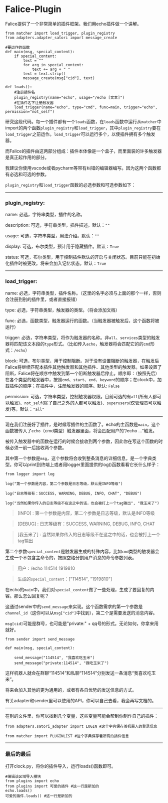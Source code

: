# Falice-Plugin

Falice提供了一个非常简单的插件框架。我们用echo插件做一个讲解。

```
from matcher import load_trigger, plugin_registry
from adapters.adapter_satori import message_create

#要运作的函数
def main(msg, special_content):
    if special_content:
        text = ""
        for arg in special_content:
            text += arg + " "
        text = text.strip()
        message_create(msg["cid"], text)

def loads():
    #注册插件名
    plugin_registry(name="echo", usage="/echo [文本]")
    #在插件名下注册触发器
    load_trigger(name="echo", type="cmd", func=main, trigger="echo", permission="not_self")
```

研究这段代码。每一个插件都有一个`loads`函数，在`loads`函数中运行从`matcher`中import的两个函数`plugin_registry`和`load_trigger`，其中`plugin_registry`要在`load_trigger`之前运作。`load_trigger`可以运行多个，以使插件拥有多个触发器。

而Falice的插件由这两部分组成：插件本体像是一个盒子，而里面装的许多触发器是真正起作用的部分。

我建议你使用vscode或者pycharm等带有纠错的编辑器编写。因为这两个函数都有必选和可选的参数。

`plugin_registry`和`load_trigger`函数的必选参数和可选参数如下：

***

### plugin_registry:
name: 必选，字符串类型，插件的名称。

description: 可选，字符串类型，插件描述。默认：`""`

usage: 可选，字符串类型，用法介绍。默认：`""`

display: 可选，布尔类型，预计用于隐藏插件。默认：`True`

status: 可选，布尔类型，用于控制插件默认的开启与关闭状态。目前只能在初始化插件时被更改。将来会加入记忆状态。默认：`True` 

***

### load_trigger:
name: 必选，字符串类型，插件名称。（这里的名字必须与上面的那个一样，否则会注册到别的插件里，或者直接报错）

type: 必选，字符串类型，触发器的类型。（将会添加文档）

func: 必选，函数类型，触发器运行的函数。（当触发器被触发后，这个函数将被运行）

trigger: 必选，字符串类型，将作为触发器的名称。非`all`、`services`类型的触发器将匹配该文本段的`type`形式。（比如传入`echo`，触发器将会匹配它的的`cmd`形式：`/echo`）

block: 可选，布尔类型，用于控制阻断。对于没有设置阻断的触发器，在触发后Falice将继续匹配本插件其他触发器和其他插件、其他类型的触发器。如果设置了阻断，Falice将在顺序中触发到第一个阻断触发器后停止。顺序即：（按照先后）在各个类型的触发器中，按照`cmd`、`start`、`end`、`keyword`的顺序；在clock中，加载插件的顺序；在插件中，注册触发器的顺序。默认: `False`

permission: 可选，字符串类型，控制触发器权限。目前可选的有`all`(所有人都可以触发)、`not_self`(除了自己之外的人都可以触发)、`superusers`(仅管理员可以触发)等。默认：`"all"`

***

现在我们注册好了插件，是时候写插件的主函数了。echo的主函数是`main`，这个函数被传入了`echo`（cmd类型）触发器里面，将会匹配用户的“/echo ...”触发。

被传入触发器中的函数在运行的时候会接收到两个参数，因此你在写这个函数的时候必须一前一后接收两个参数。

其中第一个参数是`msg`，这个参数将会收到整条消息的详细信息，是一个字典类型。你可以print到终端上或者用logger里面提供的log()函数看看它长什么样子：

```
from logger import log

log("第一个参数是内容，第二个参数是日志等级，默认是INFO等级")

log("日志等级有：SUCCESS, WARNING, DEBUG, INFO, CHAT", "DEBUG")

log("当然如果你传入的日志等级不在这之中的话，也会被打上一个tag输出", "我玉米了")
```

> [INFO] : 第一个参数是内容，第二个参数是日志等级，默认是INFO等级

> [DEBUG] : 日志等级有：SUCCESS, WARNING, DEBUG, INFO, CHAT

> [我玉米了] : 当然如果你传入的日志等级不在这之中的话，也会被打上一个tag输出

第二个参数`special_content`是触发器生成的特殊内容，比如`cmd`类型的触发器会生成一个不包含主命令的，按照空格分割用户消息的命令参数列表。

> 用户：/echo 114514 1919810

> 生成的`special_content`：["114514", "1919810"]

在echo的`main`中，我们对`special_content`做了一些处理，生成了要回复的内容。那么怎么回复呢？

这通过sender中的`send_message`来实现。这个函数需求的第一个参数是`channel_id`（这你可以从`msg["cid"]`中找到），第二个是需要发送的消息内容。

`msg[cid]`可能是群号，也可能是"private:" + qq号的形式。无论如何，你拿来用就好。

```
from sender import send_message

def main(msg, special_content):

    send_message("114514", "我喜欢吃玉米")
    send_message("private:114514", "我吃玉米了")
```

这样机器人就会在群聊“114514”和私聊“114514”分别发送一条消息“我喜欢吃玉米”。

将来会加入其他的更为通用的，或者有各自优势的发送信息的方式。

有关adapter和sender里可以使用的API，你可以自己去看，我会再写文档的。

***

在别的文件里，你可以找到几个变量，这些变量可能会帮到你制作自己的插件：
```
from adapters.satori_adapter import LOGIN #这个字典保存着机器人的登录信息
```
```
from matcher import PLUGINLIST #这个字典保存着所有的插件信息
```

***
### 最后的最后

打开clock.py，将你的插件导入，运行loads()函数即可。
```
#编辑该区域导入模块
from plugins import echo
from plugins import 可爱的插件 #这一行是新加的
echo.loads()
可爱的插件.loads() #这一行是新加的
```